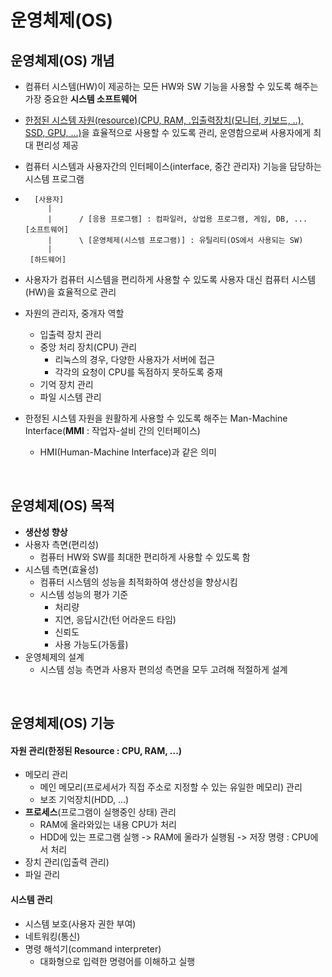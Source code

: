 # 운영체제(OS)

## 운영체제(OS) 개념

- 컴퓨터 시스템(HW)이 제공하는 모든 HW와 SW 기능을 사용할 수 있도록 해주는 가장 중요한 **시스템 소프트웨어**

- <u>한정된 시스템 자원(resource)(CPU, RAM, .입출력장치(모니터, 키보드, ..), SSD, GPU, ...)</u>을 효율적으로 사용할 수 있도록 관리, 운영함으로써 사용자에게 최대 편리성 제공

- 컴퓨터 시스템과 사용자간의 인터페이스(interface, 중간 관리자) 기능을 담당하는 시스템 프로그램

- ```
    [사용자]
       |
       |      / [응용 프로그램] : 컴파일러, 상업용 프로그램, 게임, DB, ...
  [소프트웨어]   
       |      \ [운영체제(시스템 프로그램)] : 유틸리티(OS에서 사용되는 SW)
       |
   [하드웨어]
  ```

- 사용자가 컴퓨터 시스템을 편리하게 사용할 수 있도록 사용자 대신 컴퓨터 시스템(HW)을 효율적으로 관리
- 자원의 관리자, 중개자 역할
  - 입출력 장치 관리
  - 중앙 처리 장치(CPU) 관리
    - 리눅스의 경우, 다양한 사용자가 서버에 접근
    - 각각의 요청이 CPU를 독점하지 못하도록 중재
  - 기억 장치 관리
  - 파일 시스템 관리
- 한정된 시스템 자원을 원활하게 사용할 수 있도록 해주는 Man-Machine Interface(**MMI** : 작업자-설비 간의 인터페이스)
  
  - HMI(Human-Machine Interface)과 같은 의미

<br />

## 운영체제(OS) 목적

- **생산성 향상**
- 사용자 측면(편리성)
  - 컴퓨터 HW와 SW를 최대한 편리하게 사용할 수 있도록 함
- 시스템 측면(효율성)
  - 컴퓨터 시스템의 성능을 최적화하여 생산성을 향상시킴
  - 시스템 성능의 평가 기준
    - 처리량
    - 지연, 응답시간(턴 어라운드 타임)
    - 신뢰도
    - 사용 가능도(가동률)
- 운영체제의 설계
  - 시스템 성능 측면과 사용자 편의성 측면을 모두 고려해 적절하게 설계

<br />

## 운영체제(OS) 기능

#### 자원 관리(한정된 Resource : CPU, RAM, ...)

- 메모리 관리
  - 메인 메모리(프로세서가 직접 주소로 지정할 수 있는 유일한 메모리) 관리
  - 보조 기억장치(HDD, ...)
- **프로세스**(프로그램이 실행중인 상태) 관리
  - RAM에 올라와있는 내용 CPU가 처리
  - HDD에 있는 프로그램 실행 -> RAM에 올라가 실행됨 -> 저장 명령 : CPU에서 처리
- 장치 관리(입출력 관리)
- 파일 관리

#### 시스템 관리

- 시스템 보호(사용자 권한 부여)
- 네트워킹(통신)
- 명령 해석기(command interpreter)
  - 대화형으로 입력한 명령어를 이해하고 실행